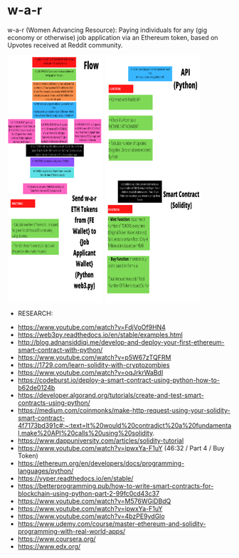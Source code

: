 # w-a-r

w-a-r (Women Advancing Resource): Paying individuals for any (gig economy or otherwise) job application via an Ethereum token, based on Upvotes received at Reddit community.

<img align="center" width="215" height="279" src="https://github.com/SalmanEagle/w-a-r/blob/main/1.png" alt="w-a-r tokens code flow 1">
<img align="center" width="215" height="279" src="https://github.com/SalmanEagle/w-a-r/blob/main/2.png" alt="w-a-r tokens code flow 2">
<img align="center" width="215" height="279" src="https://github.com/SalmanEagle/w-a-r/blob/main/3.png" alt="w-a-r tokens code flow 3">
<img align="center" width="215" height="279" src="https://github.com/SalmanEagle/w-a-r/blob/main/4.png" alt="w-a-r tokens code flow 4">

- RESEARCH:

* https://www.youtube.com/watch?v=FdjVoOf9HN4
* https://web3py.readthedocs.io/en/stable/examples.html
* http://blog.adnansiddiqi.me/develop-and-deploy-your-first-ethereum-smart-contract-with-python/
* https://www.youtube.com/watch?v=p5W67zTQFRM
* https://1729.com/learn-solidity-with-cryptozombies
* https://www.youtube.com/watch?v=oqJrkrWaBdI
* https://codeburst.io/deploy-a-smart-contract-using-python-how-to-b62de0124b
* https://developer.algorand.org/tutorials/create-and-test-smart-contracts-using-python/
* https://medium.com/coinmonks/make-http-request-using-your-solidity-smart-contract-4f7173bd391c#:~:text=It%20would%20contradict%20a%20fundamental,make%20API%20calls%20using%20solidity.
* https://www.dappuniversity.com/articles/solidity-tutorial
* https://www.youtube.com/watch?v=ipwxYa-F1uY (46:32 / Part 4 / Buy Token)
* https://ethereum.org/en/developers/docs/programming-languages/python/
* https://vyper.readthedocs.io/en/stable/
* https://betterprogramming.pub/how-to-write-smart-contracts-for-blockchain-using-python-part-2-99fc0cd43c37
* https://www.youtube.com/watch?v=M576WGiDBdQ
* https://www.youtube.com/watch?v=ipwxYa-F1uY
* https://www.youtube.com/watch?v=4bzPE9ydGlo
* https://www.udemy.com/course/master-ethereum-and-solidity-programming-with-real-world-apps/
* https://www.coursera.org/
* https://www.edx.org/
